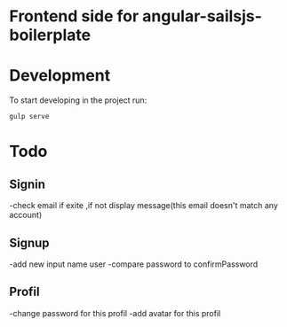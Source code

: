 Frontend side for angular-sailsjs-boilerplate
==================

Development
==================

To start developing in the project run:

`gulp serve`


Todo
==================

<h2>Signin</h2>

-check email if exite ,if not display message(this email doesn't match any account)

<h2>Signup</h2>
-add new input name user
-compare password to confirmPassword

<h2>Profil</h2>
-change password for this profil
-add avatar for this profil



